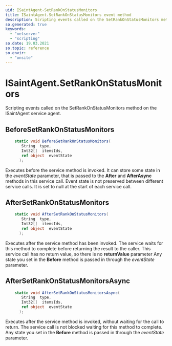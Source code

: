 ```yaml
---
uid: ISaintAgent-SetRankOnStatusMonitors
title: ISaintAgent.SetRankOnStatusMonitors event method
description: Scripting events called on the SetRankOnStatusMonitors method on the ISaintAgent service agent.
so.generated: true
keywords:
  - "netserver"
  - "scripting"
so.date: 19.03.2021
so.topic: reference
so.envir:
  - "onsite"
---
```

# ISaintAgent.SetRankOnStatusMonitors

Scripting events called on the <see cref='M:SuperOffice.CRM.Services.ISaintAgent.SetRankOnStatusMonitors'>SetRankOnStatusMonitors</see> method on the <see cref='ISaintAgent'>ISaintAgent</see>  service agent.

## BeforeSetRankOnStatusMonitors
```cs
    static void BeforeSetRankOnStatusMonitors(
       String  type,
       Int32[]  itemsIds,
       ref object  eventState
      );
```
Executes before the service method is invoked.
It can store some state in the *eventState* parameter, that is passed to the **After** and **AfterAsync** methods in this service call.
Event state is not preserved between different service calls. It is set to null at the start of each service call.
## AfterSetRankOnStatusMonitors
```cs
    static void AfterSetRankOnStatusMonitors(
       String  type,
       Int32[]  itemsIds,
       ref object  eventState
      );
```
Executes after the service method has been invoked. The service waits for this method to complete before returning the result to the caller.
This service call has no return value, so there is no **returnValue** parameter
Any state you set in the **Before** method is passed in through the *eventState* parameter.
## AfterSetRankOnStatusMonitorsAsync
```cs
    static void AfterSetRankOnStatusMonitorsAsync(
       String  type,
       Int32[]  itemsIds,
       ref object  eventState
      );
```
Executes after the service method is invoked, without waiting for the call to return.
The service call is not blocked waiting for this method to complete.
Any state you set in the **Before** method is passed in through the *eventState* parameter.

